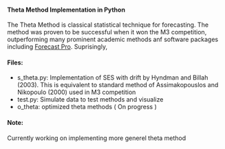 #### Theta Method Implementation in Python
  The Theta Method is classical statistical technique for forecasting. The method was proven to be successful when it won the M3 competition, outperforming many prominent academic methods anf software packages including [Forecast Pro](www.forecastpro.com). 
  Suprisingly, 
  
#### Files:
  * s_theta.py: Implementation of SES with drift by Hyndman and Billah (2003). This is equivalent to standard method of Assimakopouslos and Nikopoulo (2000) used in M3 competition
  * test.py: Simulate data to test methods and visualize 
  * o_theta: optimized theta methods ( On progress )
  
#### Note:
  Currently working on implementing more generel theta method 
